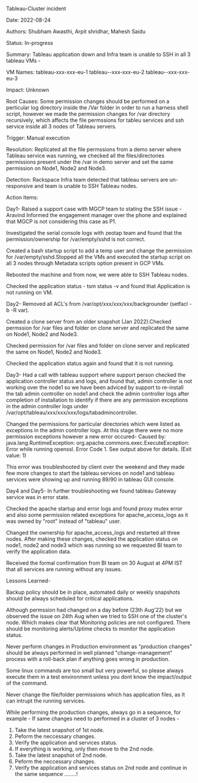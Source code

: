 Tableau-Cluster incident

Date: 2022-08-24

Authors: Shubham Awasthi, Arpit shridhar, Mahesh Saidu

Status: In-progress

Summary: Tableau application down and Infra team is unable to SSH in all 3 tableau VMs -


VM Names:
tableau-xxx-xxx-eu-1
tableau--xxx-xxx-eu-2
tableau--xxx-xxx-eu-3

Impact: Unknown

Root Causes: Some permission changes should be performed on a perticular log directory inside the /Var folder in order to run a harness shell script, however we made the permission changes for /var directory recursively, which affects the file permssions for tableu services and ssh service inside all 3 nodes of Tableau servers.


Trigger: Manual execution

Resolution: Replicated all the file permssions from a demo server where Tableau service was running, we checked all the files/directories permissions present under the /var in demo server and set the same permission on Node1, Node2 and Node3.



Detection: Rackspace Infra team detected that tableau servers are un-responsive and team is unable to SSH Tableau nodes.


Action Items: 

Day1-
Raised a support case with MGCP team to stating the SSH issue - Aravind Informed the engagement manager over the phone and explained that MGCP is not considering this case as P1.

Investigated the serial console logs with zeotap team and found that the permission/ownership for /var/empty/sshd is not correct.

Created a bash startup script to add a temp user and change the permission for /var/empty/sshd.Stopped all the VMs and executed the startup script on all 3 nodes through Metadata scripts option present in GCP VMs.

Rebooted the machine and from now, we were able to SSH Tableau nodes.

Checked the application status - tsm status -v and found that Application is not running on VM.



Day2-
Removed all ACL's from /var/opt/xxx/xxx/xxx/backgrounder (setfacl -b -R var).

Created a clone server from an older snapshot (Jan 2022).Checked permssion for /var files and folder on clone server and replicated the same on Node1, Node2 and Node3.

Checked permission for /var files and folder on clone server and replicated the same on Node1, Node2 and Node3.

Checked the application status again and found that it is not running.



Day3-
Had a call with tableau support where support person checked the application controller status and logs, and found that, admin controller is not working over the node1 so we have been adviced by support to re-install the tab admin controller on node1 and check the admin controller logs after completion of installation to identify if there are any permission exceptions in the admin controller logs under /var/opt/tableau/xxx/xxx/xxx/logs/tabadmincontroller.

Changed the permissions for particular directories which were listed as exceptions in the admin controller logs. At this stage there were no more permission exceptions however a new error occured-
Caused by: java.lang.RuntimeException: org.apache.commons.exec.ExecuteException: Error while running openssl. Error Code 1. See output above for details. (Exit value: 1)

This error was troubleshooted by client over the weekend and they made few more changes to start the tableau services on node1 and tableau services were showing up and running 89/90 in tableau GUI console.



Day4 and Day5-
In further troubleshooting we found tableau Gateway service was in error state.

Checked the apache startup and error logs and found proxy mutex error and also some permission related exceptions for apache_access_logs as it was owned by "root"  instead of "tableau" user.

Changed the ownership for apache_access_logs and restarted all three nodes.
After making these changes, checked the application status on node1, node2 and node3 which was running so we requested BI team to verify the application data.

Received the formal confirmation from BI team on 30 August at 4PM IST that all services are running without any issues.




Lessons Learned-

Backup policy should be in place, automated daily or weekly snapshots should be always scheduled for critical applications.

Although permssion had changed on a day before (23th Aug'22) but we observed the issue on 24th Aug when we tried to SSH one of the cluster's node.
Which makes clear that Monitoring policies are not configured. There should be monitoring alerts/Uptime checks to monitor the application status.

Never perform changes in Production environment as "production changes" should be always performed in well planned "change-management" process with a roll-back plan if anything goes wrong in production.

Some linux commands are too small but very powerful, so please always execute them in a test environment unless you dont know the impact/output of the command.

Never change the file/folder permissions which has application files, as It can intrupt the running services.

While performing the production changes, always go in a sequence, for example -
If same changes need to performed in a cluster of 3 nodes - 

1. Take the latest snapshot of 1st node.
2. Peform the neccessary changes.
3. Verify the application and services status.
4. If everything is working, only then move to the 2nd node.
5. Take the latest snapshot of 2nd node.
6. Peform the neccessary changes.
7. Verify the application and services status on 2nd node and continue in the same sequence ........!








